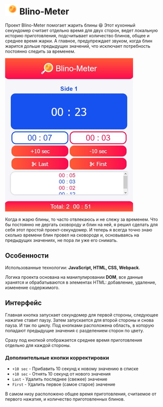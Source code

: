 # <img src="./dist/icon.png" alt="icon" width="40" style="position: relative; top: 5px;"/> Blino-Meter

Проект Blino-Meter помогает жарить блины 😆 Этот кухонный секундомер считает отдельно время для двух сторон, ведет локальную историю приготовления, подсчитывает количество блинов, общее и среднее время жарки. А главное, предупреждает звуком, когда блин жарится дольше предыдущих значений, что исключает потребность постоянно следить за временем.

![Интерфейс](./docs/assets/ui.jpg)

Когда я жарю блины, то часто отвлекаюсь и не слежу за временем. Что бы постоянно не дергать сковороду и блин на ней, я решил сделать для себя этот простой проект-секундомер. И теперь я всегда точно знаю сколько времени блин провел на сковороде и, основываясь на предыдущих значениях, не пора ли уже его снимать.

## Особенности

Использованные технологии: **JavaScript, HTML, CSS, Webpack**.

Логика проекта основана на манипулировании **DOM**, все данные хранятся и обрабатываются в элементах HTML: добавление, удаление, изменение содержимого.

## Интерфейс

Главная кнопка запускает секундомер для первой стороны, следующее нажатие ставит паузу. Затем запускается для второй стороны и снова пауза. И так по циклу. Под кнопками расположена область, в которую попадают предыдущие значения с разделением сторон по цвету.

Сразу под кнопкой отображается среднее время приготовления отдельно для каждой стороны.

### Дополнительные кнопки корректировки

- `+10 sec` - Прибавить 10 секунд к новому значению в списке
- `+10 sec` - Отнять 10 секунд от нового значения
- `Last` - Удалить последнее (свежее) значение
- `First` - Удалить первое (самое старое) значение

В самом низу расположено общее время приготовления, считаемое от первого нажатия, и количество приготовленных блинов.
